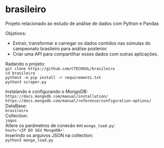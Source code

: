 # brasileiro
Projeto relacionado ao estudo de análise de dados com Python e Pandas

Objstivos:
* Extrair, transformar e carregar os dados contidos nas súmulas do campeonato brasileiro para análise posterior.
* Criar uma API para compartilhar esses dados com outras aplicações.

Radando o projeto:<br>
`git clone https://github.com/CTECHSUL/brasileiro`<br>
`cd brasileiro`<br>
`python3 -m pip install -r requirements.txt`<br>
`python3 scraper.py`<br>

Instalando e configurando o MongoDB:<br>
`https://docs.mongodb.com/manual/installation/`<br>
`https://docs.mongodb.com/manual/reference/configuration-options/`<br>
DataBase:<br>
`brasileiro`<br>
Collection:<br>
`jogos`<br>
Altere os parâmetros de conexão em `mongo_load.py`:<br>
`host='<IP DO SEU MongoDB>'`<br>
Inserindo os arquivos JSON na collection:<br>
`python3 mongo_load.py`<br>